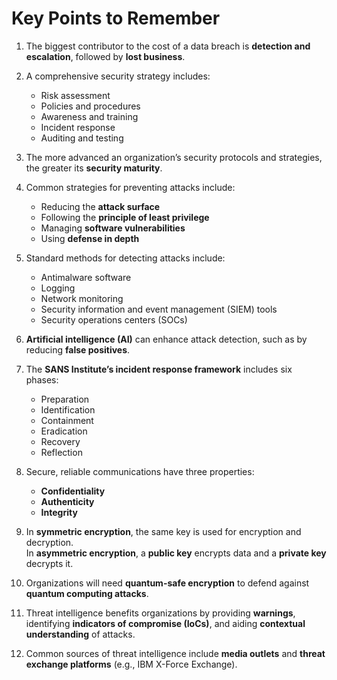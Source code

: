 # Key Points to Remember

1. The biggest contributor to the cost of a data breach is **detection and escalation**, followed by **lost business**.  

2. A comprehensive security strategy includes:  
   - Risk assessment  
   - Policies and procedures  
   - Awareness and training  
   - Incident response  
   - Auditing and testing  

3. The more advanced an organization’s security protocols and strategies, the greater its **security maturity**.  

4. Common strategies for preventing attacks include:  
   - Reducing the **attack surface**  
   - Following the **principle of least privilege**  
   - Managing **software vulnerabilities**  
   - Using **defense in depth**  

5. Standard methods for detecting attacks include:  
   - Antimalware software  
   - Logging  
   - Network monitoring  
   - Security information and event management (SIEM) tools  
   - Security operations centers (SOCs)  

6. **Artificial intelligence (AI)** can enhance attack detection, such as by reducing **false positives**.  

7. The **SANS Institute’s incident response framework** includes six phases:  
   - Preparation  
   - Identification  
   - Containment  
   - Eradication  
   - Recovery  
   - Reflection  

8. Secure, reliable communications have three properties:  
   - **Confidentiality**  
   - **Authenticity**  
   - **Integrity**  

9. In **symmetric encryption**, the same key is used for encryption and decryption.  
   In **asymmetric encryption**, a **public key** encrypts data and a **private key** decrypts it.  

10. Organizations will need **quantum-safe encryption** to defend against **quantum computing attacks**.  

11. Threat intelligence benefits organizations by providing **warnings**, identifying **indicators of compromise (IoCs)**, and aiding **contextual understanding** of attacks.  

12. Common sources of threat intelligence include **media outlets** and **threat exchange platforms** (e.g., IBM X-Force Exchange).  
